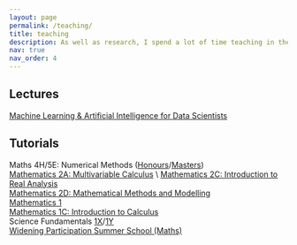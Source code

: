 ```yaml
---
layout: page
permalink: /teaching/
title: teaching
description: As well as research, I spend a lot of time teaching in the School of Mathematics and Statistics at UoG. Below is a list of the courses I've been involved in.
nav: true
nav_order: 4
---
```


## Lectures

[Machine Learning & Artificial Intelligence for Data Scientists](https://www.gla.ac.uk/coursecatalogue/course/?code=COMPSCI5100)


## Tutorials

Maths 4H/5E: Numerical Methods ([Honours](https://www.gla.ac.uk/coursecatalogue/course/?code=MATHS4109)/[Masters](https://www.gla.ac.uk/coursecatalogue/course/?code=MATHS5075)) \
[Mathematics 2A: Multivariable Calculus](https://www.gla.ac.uk/coursecatalogue/course/?code=MATHS2001) \ 
[Mathematics 2C: Introduction to Real Analysis](https://www.gla.ac.uk/coursecatalogue/course/?code=MATHS2032) \
[Mathematics 2D: Mathematical Methods and Modelling](https://www.gla.ac.uk/coursecatalogue/course/?code=MATHS2033) \
[Mathematics 1](https://www.gla.ac.uk/coursecatalogue/course/?code=MATHS1017) \
[Mathematics 1C: Introduction to Calculus](https://www.gla.ac.uk/coursecatalogue/course/?code=MATHS1015) \
Science Fundamentals [1X](https://www.gla.ac.uk/coursecatalogue/course/?code=CHEM1002)/[1Y](https://www.gla.ac.uk/coursecatalogue/course/?code=CHEM1003) \
[Widening Participation Summer School (Maths)](https://www.gla.ac.uk/study/wp/summerschool/)
